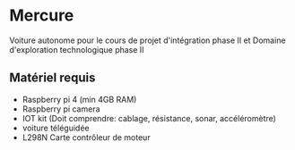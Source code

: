 # Mercure
Voiture autonome pour le cours de projet d'intégration phase II et Domaine d'exploration technologique phase II

## Matériel requis
- Raspberry pi 4 (min 4GB RAM)
- Raspberry pi camera
- IOT kit (Doit comprendre: cablage, résistance, sonar, accéléromètre)
- voiture téléguidée
- L298N Carte contrôleur de moteur
